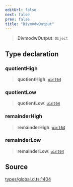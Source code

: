 ```yaml
---
editUrl: false
next: false
prev: false
title: "DivmodwOutput"
---
```


> **DivmodwOutput**: `Object`

## Type declaration

### quotientHigh

> **quotientHigh**: [`uint64`](uint64.md)

### quotientLow

> **quotientLow**: [`uint64`](uint64.md)

### remainderHigh

> **remainderHigh**: [`uint64`](uint64.md)

### remainderLow

> **remainderLow**: [`uint64`](uint64.md)

## Source

[types/global.d.ts:1404](https://github.com/algorandfoundation/tealscript/blob/e015f8b0/types/global.d.ts#L1404)
